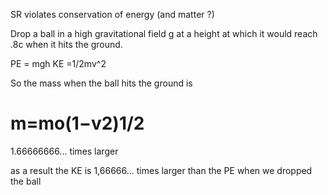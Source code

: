 
SR violates conservation of energy (and matter ?)

Drop a ball in a high gravitational field g at a height at which it would reach .8c when it hits the ground.

PE = mgh
KE =1/2mv^2



So the mass when the ball hits the ground is 
# m=mo(1−v2)1/2

1.66666666... times larger

as a result the KE is 1,66666... times larger than the PE when we dropped the ball